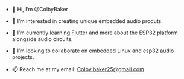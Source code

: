 - 👋 Hi, I’m @ColbyBaker
- 👀 I’m interested in creating unique embedded audio produts.
- 🌱 I’m currently learning Flutter and more about the ESP32 platform alongside audio circuits.

- 🤝 I’m looking to collaborate on embedded Linux and esp32 audio projects.
- 📫 Reach me at my email: Colby.baker25@gmail.com

<!---
ColbyBaker/ColbyBaker is a ✨ special ✨ repository because its `README.md` (this file) appears on your GitHub profile.
You can click the Preview link to take a look at your changes.
--->
